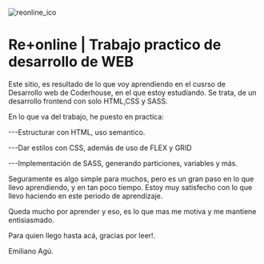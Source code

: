 ![reonline_ico](https://user-images.githubusercontent.com/94999530/156890166-4d86ac8c-c44d-477c-bdf2-18459e1c94ab.png)
# Re+online | Trabajo practico de desarrollo de WEB 
Este sitio, es resultado de lo que voy aprendiendo en el cusrso de Desarrollo web de Coderhouse, en el que estoy estudiando.
Se trata, de un desarrollo frontend con solo HTML,CSS y SASS.

En lo que va del trabajo, he puesto en practica:

---Estructurar con HTML, uso semantico.

---Dar estilos con CSS, además de uso de FLEX y GRID

---Implementación de SASS, generando particiones, variables y más.

Seguramente es algo simple para muchos, pero es un gran paso en lo que llevo aprendiendo, y en tan poco tiempo.
Estoy muy satisfecho con lo que llevo haciendo en este periodo de aprendizaje.

Queda mucho por aprender y eso, es lo que mas me motiva y me mantiene entisiasmado.

Para quien llego hasta acá, gracias por leer!.

Emiliano Agú.

